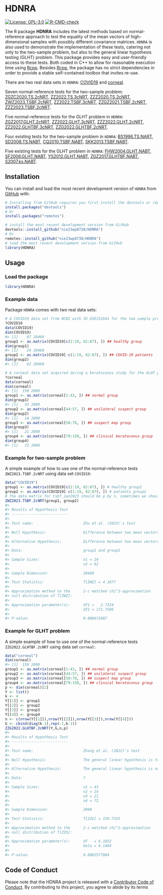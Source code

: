 
<!-- README.md is generated from README.Rmd. Please edit that file -->

# HDNRA

<!-- badges: start -->

[![License:
GPL-3.0](https://img.shields.io/badge/License-GPLv3-blue.svg)](https://www.gnu.org/licenses/gpl-3.0)
[![R-CMD-check](https://github.com/nie23wp8738/HDNRA/actions/workflows/R-CMD-check.yaml/badge.svg)](https://github.com/nie23wp8738/HDNRA/actions/workflows/R-CMD-check.yaml)

<!-- badges: end -->

The R package **HDNRA** includes the latest methods based on
normal-reference approach to test the equality of the mean vectors of
high-dimensional samples with possibly different covariance matrices.
`HDNRA` is also used to demonstrate the implementation of these tests,
catering not only to the two-sample problem, but also to the general
linear hypothesis testing (GLHT) problem. This package provides easy and
user-friendly access to these tests. Both coded in C++ to allow for
reasonable execution time using
[Rcpp](https://github.com/RcppCore/Rcpp). Besides
[Rcpp](https://github.com/RcppCore/Rcpp), the package has no strict
dependencies in order to provide a stable self-contained toolbox that
invites re-use.

There are two real data sets in `HDNRA`:
[COVID19](https://nie23wp8738.github.io/HDNRA/reference/COVID19.html)
and
[corneal](https://nie23wp8738.github.io/HDNRA/reference/corneal.html).

Seven normal-reference tests for the two-sample problem:
[ZGZC2020.TS.2cNRT](https://nie23wp8738.github.io/HDNRA/reference/ZGZC2020.TS.2cNRT.html),
[ZZ2022.TS.3cNRT](https://nie23wp8738.github.io/HDNRA/reference/ZZ2022.TS.3cNRT.html),
[ZZZ2020.TS.2cNRT](https://nie23wp8738.github.io/HDNRA/reference/ZZZ2020.TS.2cNRT.html),
[ZWZ2023.TSBF.2cNRT](https://nie23wp8738.github.io/HDNRA/reference/ZWZ2023.TSBF.2cNRT.html),
[ZZ2022.TSBF.3cNRT](https://nie23wp8738.github.io/HDNRA/reference/ZZ2022.TSBF.3cNRT.html),
[ZZGZ2021.TSBF.2cNRT](https://nie23wp8738.github.io/HDNRA/reference/ZZGZ2021.TSBF.2cNRT.html),
[ZZZ2023.TSBF.2cNRT](https://nie23wp8738.github.io/HDNRA/reference/ZZZ2023.TSBF.2cNRT.html).

Five normal-reference tests for the GLHT problem in `HDNRA`:
[ZGZ2017.GLHT.2cNRT](https://nie23wp8738.github.io/HDNRA/reference/ZGZ2017.GLHT.2cNRT.html),
[ZZ2022.GLHT.3cNRT](https://nie23wp8738.github.io/HDNRA/reference/ZZ2022.GLHT.3cNRT.html),
[ZZZ2022.GLHT.2cNRT](https://nie23wp8738.github.io/HDNRA/reference/ZZZ2022.GLHT.2cNRT.html),
[ZZ2022.GLHTBF.3cNRT](https://nie23wp8738.github.io/HDNRA/reference/ZZ2022.GLHTBF.3cNRT.html),
[ZZG2022.GLHTBF.2cNRT](https://nie23wp8738.github.io/HDNRA/reference/ZZG2022.GLHTBF.2cNRT.html).

Four existing tests for the two-sample problem in `HDNRA`:
[BS1996.TS.NART](https://nie23wp8738.github.io/HDNRA/reference/BS1996.TS.NART.html),
[SD2008.TS.NABT](https://nie23wp8738.github.io/HDNRA/reference/SD2008.TS.NABT.html),
[CQ2010.TSBF.NABT](https://nie23wp8738.github.io/HDNRA/reference/CQ2010.TSBF.NABT.html),
[SKK2013.TSBF.NABT](https://nie23wp8738.github.io/HDNRA/reference/SKK2013.TSBF.NABT.html).

Five existing tests for the GLHT problem in `HDNRA`:
[FHW2004.GLHT.NABT](https://nie23wp8738.github.io/HDNRA/reference/FHW2004.GLHT.NABT.html),
[SF2006.GLHT.NABT](https://nie23wp8738.github.io/HDNRA/reference/SF2006.GLHT.NABT.html),
[YS2012.GLHT.NABT](https://nie23wp8738.github.io/HDNRA/reference/YS2012.GLHT.NABT.html),
[ZGZ2017.GLHTBF.NABT](https://nie23wp8738.github.io/HDNRA/reference/ZGZ2017.GLHTBF.NABT.html),
[S2007.ks.NABT](https://nie23wp8738.github.io/HDNRA/reference/S2007.ks.NABT.html).

## Installation

You can install and load the most recent development version of `HDNRA`
from [GitHub](https://github.com/) with:

``` r
# Installing from GitHub requires you first install the devtools or remotes package
install.packages("devtools")
# Or
install.packages("remotes")

# install the most recent development version from GitHub
devtools::install_github("nie23wp8738/HDNRA")
# Or
remotes::install_github("nie23wp8738/HDNRA")
# load the most recent development version from GitHub
library(HDNRA)
```

## Usage

### Load the package

``` r
library(HDNRA)
```

### Example data

Package `HDNRA` comes with two real data sets:

``` r
# A COVID19 data set from NCBI with ID GSE152641 for the two-sample problem.
?COVID19
data(COVID19)
dim(COVID19)
#> [1]    87 20460
group1 <- as.matrix(COVID19[c(2:19, 82:87), ]) ## healthy group
dim(group1)
#> [1]    24 20460
group2 <- as.matrix(COVID19[-c(1:19, 82:87), ]) ## COVID-19 patients
dim(group2)
#> [1]    62 20460

# A corneal data set acquired during a keratoconus study for the GLHT problem.
?corneal
data(corneal)
dim(corneal)
#> [1]  150 2000
group1 <- as.matrix(corneal[1:43, ]) ## normal group
dim(group1)
#> [1]   43 2000
group2 <- as.matrix(corneal[44:57, ]) ## unilateral suspect group
dim(group2)
#> [1]   14 2000
group3 <- as.matrix(corneal[58:78, ]) ## suspect map group
dim(group3)
#> [1]   21 2000
group4 <- as.matrix(corneal[79:150, ]) ## clinical keratoconus group
dim(group4)
#> [1]   72 2000
```

### Example for two-sample problem

A simple example of how to use one of the normal-reference tests
`ZWZ2023.TSBF.2cNRT` using data set `COVID19`:

``` r
data("COVID19")
group1 <- as.matrix(COVID19[c(2:19, 82:87), ]) # healthy group1
group2 <- as.matrix(COVID19[-c(1:19, 82:87), ]) # patients group2
# The data matrix for tsbf_zwz2023 should be p by n, sometimes we should transpose the data matrix
ZWZ2023.TSBF.2cNRT(group1, group2)
#> 
#> Results of Hypothesis Test
#> --------------------------
#> 
#> Test name:                       Zhu et al. (2023)'s test
#> 
#> Null Hypothesis:                 Difference between two mean vectors is 0
#> 
#> Alternative Hypothesis:          Difference between two mean vectors is not 0
#> 
#> Data:                            group1 and group2
#> 
#> Sample Sizes:                    n1 = 24
#>                                  n2 = 62
#> 
#> Sample Dimension:                20460
#> 
#> Test Statistic:                  T[ZWZ] = 4.1877
#> 
#> Approximation method to the      2-c matched chi^2-approximation
#> null distribution of T[ZWZ]: 
#> 
#> Approximation parameter(s):      df1 =   2.7324
#>                                  df2 = 171.7596
#> 
#> P-value:                         0.008672887
```

### Example for GLHT problem

A simple example of how to use one of the normal-reference tests
`ZZG2022.GLHTBF.2cNRT` using data set `corneal`:

``` r
data("corneal")
dim(corneal)
#> [1]  150 2000
group1 <- as.matrix(corneal[1:43, ]) ## normal group
group2 <- as.matrix(corneal[44:57, ]) ## unilateral suspect group
group3 <- as.matrix(corneal[58:78, ]) ## suspect map group
group4 <- as.matrix(corneal[79:150, ]) ## clinical keratoconus group
p <- dim(corneal)[2]
Y <- list()
k <- 4
Y[[1]] <- group1
Y[[2]] <- group2
Y[[3]] <- group3
Y[[4]] <- group4
n <- c(nrow(Y[[1]]),nrow(Y[[2]]),nrow(Y[[3]]),nrow(Y[[4]]))
G <- cbind(diag(k-1),rep(-1,k-1))
ZZG2022.GLHTBF.2cNRT(Y,G,n,p)
#> 
#> Results of Hypothesis Test
#> --------------------------
#> 
#> Test name:                       Zhang et al. (2022)'s test
#> 
#> Null Hypothesis:                 The general linear hypothesis is true
#> 
#> Alternative Hypothesis:          The general linear hypothesis is not true
#> 
#> Data:                            Y
#> 
#> Sample Sizes:                    n1 = 43
#>                                  n2 = 14
#>                                  n3 = 21
#>                                  n4 = 72
#> 
#> Sample Dimension:                2000
#> 
#> Test Statistic:                  T[ZZG] = 159.7325
#> 
#> Approximation method to the      2-c matched chi^2-approximation
#> null distribution of T[ZZG]: 
#> 
#> Approximation parameter(s):      df   = 6.1652
#>                                  beta = 6.1464
#> 
#> P-value:                         0.0002577084
```

## Code of Conduct

Please note that the HDNRA project is released with a [Contributor Code
of
Conduct](https://contributor-covenant.org/version/2/1/CODE_OF_CONDUCT.html).
By contributing to this project, you agree to abide by its terms

